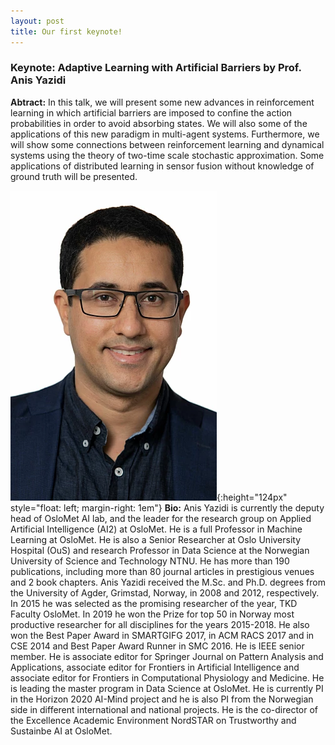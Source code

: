 ```yaml
---
layout: post
title: Our first keynote!
---
```


### Keynote: Adaptive Learning with Artificial Barriers by Prof. Anis Yazidi

**Abtract:**  In this talk, we will present some new advances in reinforcement learning in which artificial barriers are imposed to confine the action probabilities in order to avoid absorbing states. We will also some of the applications of this new paradigm in multi-agent systems. Furthermore, we will show some connections between reinforcement learning and dynamical systems using the theory of two-time scale stochastic approximation. Some applications of distributed learning in sensor fusion without knowledge of ground truth will be presented. 

![Anis](/public/post/keynote1.png){:height="124px" style="float: left; margin-right: 1em"} **Bio:**   Anis Yazidi is currently the deputy head of OsloMet AI lab, and the leader for the research group on Applied Artificial Intelligence (AI2) at OsloMet. He is a full Professor in Machine Learning at OsloMet. He is also a Senior Researcher at Oslo University Hospital (OuS) and research Professor in Data Science at the Norwegian University of Science and Technology NTNU. He has more than 190 publications, including more than 80 journal articles in prestigious venues and 2 book chapters. Anis Yazidi received the M.Sc. and Ph.D. degrees from the University of Agder, Grimstad, Norway, in 2008 and 2012, respectively.  In 2015 he was selected as the promising researcher of the year, TKD Faculty OsloMet. In 2019 he won the Prize for top 50 in Norway most productive researcher for all disciplines for the years 2015-2018. He also won the Best Paper Award  in SMARTGIFG 2017, in ACM RACS 2017 and in CSE 2014 and Best Paper Award Runner in SMC 2016. He is IEEE senior member. He is associate editor for Springer Journal on Pattern Analysis and Applications, associate editor for Frontiers in Artificial Intelligence and associate editor for Frontiers in Computational Physiology and Medicine. He is leading the master program in Data Science at OsloMet. He  is currently PI in the Horizon 2020 AI-Mind project and he is also PI from the Norwegian side in different international and national projects. He is the co-director of the Excellence Academic Environment NordSTAR on Trustworthy and Sustainbe AI at OsloMet. 
